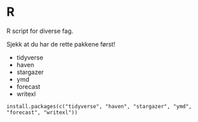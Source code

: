 # R
R script for diverse fag.


Sjekk at du har de rette pakkene først!

- tidyverse
- haven
- stargazer
- ymd
- forecast
- writexl


```
install.packages(c("tidyverse", "haven", "stargazer", "ymd", "forecast", "writexl"))
```
